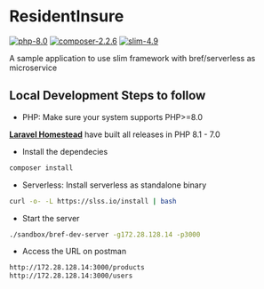 # ResidentInsure
[![php-8.0](https://img.shields.io/badge/php->=8.0-blue)](https://www.php.net/ChangeLog-8.php#8.0.0)
[![composer-2.2.6](https://img.shields.io/badge/composer->=2.2.6-pink)](https://github.com/composer/composer/releases/tag/2.2.6)
[![slim-4.9](https://img.shields.io/badge/slim-4.9-purple)](https://github.com/slimphp/Slim/tree/4.9.0)

A sample application to use slim framework with bref/serverless as microservice

## Local Development Steps to follow

- PHP: Make sure your system supports PHP>=8.0

[**Laravel Homestead**](https://laravel.com/docs/9.x/homestead#installation-and-setup) have built all releases in PHP 8.1 - 7.0

- Install the dependecies
```bash
composer install
```

- Serverless: Install serverless as standalone binary
```bash
curl -o- -L https://slss.io/install | bash
```

- Start the server
```bash
./sandbox/bref-dev-server -g172.28.128.14 -p3000
```

- Access the URL on postman
```bash
http://172.28.128.14:3000/products
http://172.28.128.14:3000/users
```

